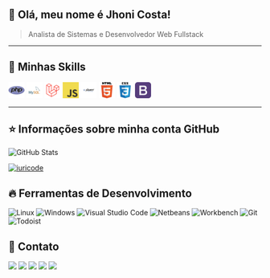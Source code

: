## 💜 Olá, meu nome é <strong>Jhoni Costa!</strong>

> Analista de Sistemas e Desenvolvedor Web Fullstack

----

## 🚀 Minhas Skills

<code><img height="32" src="https://raw.githubusercontent.com/github/explore/80688e429a7d4ef2fca1e82350fe8e3517d3494d/topics/php/php.png" alt="PHP"/></code>
<code><img height="32" src="https://raw.githubusercontent.com/github/explore/80688e429a7d4ef2fca1e82350fe8e3517d3494d/topics/mysql/mysql.png" alt="MySQL"/></code>
<code><img height="32" src="https://raw.githubusercontent.com/github/explore/80688e429a7d4ef2fca1e82350fe8e3517d3494d/topics/laravel/laravel.png" alt="Laravel"/></code>
<code><img height="32" src="https://raw.githubusercontent.com/github/explore/80688e429a7d4ef2fca1e82350fe8e3517d3494d/topics/javascript/javascript.png" alt="Javascript"/></code>
<code><img height="32" src="https://raw.githubusercontent.com/github/explore/80688e429a7d4ef2fca1e82350fe8e3517d3494d/topics/jquery/jquery.png" alt="Jquery"/></code>
<code><img height="32" src="https://raw.githubusercontent.com/github/explore/80688e429a7d4ef2fca1e82350fe8e3517d3494d/topics/html/html.png" alt="HTML5"/></code>
<code><img height="32" src="https://raw.githubusercontent.com/github/explore/80688e429a7d4ef2fca1e82350fe8e3517d3494d/topics/css/css.png" alt="CSS"/></code>
<code><img height="32" src="https://raw.githubusercontent.com/github/explore/80688e429a7d4ef2fca1e82350fe8e3517d3494d/topics/bootstrap/bootstrap.png" alt="Bootstrap"/></code>

---

## ⭐ Informações sobre minha conta GitHub
![GitHub Stats](https://github-readme-stats.vercel.app/api?username=jhoni-costa&show_icons=true)

[![iuricode](https://github-readme-stats.vercel.app/api/top-langs/?username=jhoni-costa&hide=html&layout=compact&theme=default)](https://github.com/anuraghazra/github-readme-stats)

## :fire: Ferramentas de Desenvolvimento

  ![Linux](https://img.shields.io/badge/-Ubuntu-333333?style=flat&logo=ubuntu&logoColor=007ACC)
  ![Windows](https://img.shields.io/badge/-Windows-333333?style=flat&logo=windows&logoColor=007ACC)
  ![Visual Studio Code](https://img.shields.io/badge/-Visual%20Studio%20Code-333333?style=flat&logo=visual-studio-code&logoColor=007ACC)
  ![Netbeans](https://img.shields.io/badge/-Netbeans-333333?style=flat&logo=netbeans-ide&logoColor=2C2255)
  ![Workbench](https://img.shields.io/badge/-Workbench-333333?style=flat&logo=mysql&logoColor=007ACC)
  ![Git](https://img.shields.io/badge/-Github-333333?style=flat&logo=github&logoColor=007ACC)
  ![Todoist](https://img.shields.io/badge/-Todoist-333333?style=flat&logo=todoist&logoColor=007ACC)  
  

## :man: Contato

<p align="left">
  <a href="mailto:jhonirsc@gmail.com" alt="Gmail" onclick='alert("jhonirsc@gmail.com")'>
  <img src="https://img.shields.io/badge/-Gmail-FF0000?style=flat-square&labelColor=FF0000&logo=gmail&logoColor=white&link=jhonirsc@gmail.com" /></a>

  <a href="http://www.linkedin.com/in/jhonicosta" alt="Linkedin">
  <img src="https://img.shields.io/badge/-Linkedin-0e76a8?style=flat-square&logo=Linkedin&logoColor=white&link=jhonicosta" /></a>

  <a href="https://wa.me/5541999440442" alt="WhatsApp">
  <img src="https://img.shields.io/badge/-WhatsApp-25d366?style=flat-square&labelColor=25d366&logo=whatsapp&logoColor=white&link=https://wa.me/5541999440442"/></a>

  <a href="http://www.facebook.com/jhoni-costa" alt="Facebook">
  <img src="https://img.shields.io/badge/-Facebook-3b5998?style=flat-square&labelColor=3b5998&logo=facebook&logoColor=white&link=http://www.facebook.com/jhoni-costa"/></a>

  <a href="http://www.instagram.com/jhoni_rsouza" alt="Instagram">
  <img src="https://img.shields.io/badge/-Instagram-DF0174?style=flat-square&labelColor=DF0174&logo=instagram&logoColor=white&link=http://www.instagram.com/jhoni_rsouza"/></a>
</p>  
